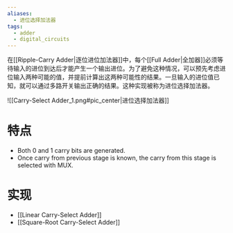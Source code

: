 ```yaml
---
aliases:
  - 进位选择加法器
tags:
  - adder
  - digital_circuits
---
```

在[[Ripple-Carry Adder|逐位进位加法器]]中，每个[[Full Adder|全加器]]必须等待输入的进位到达后才能产生一个输出进位。为了避免这种情况，可以预先考虑进位输入两种可能的值，并提前计算出这两种可能性的结果。一旦输入的进位值已知，就可以通过多路开关输出正确的结果。这种实现被称为进位选择加法器。

![[Carry-Select Adder_1.png#pic_center|进位选择加法器]]

# 特点

- Both 0 and 1 carry bits are generated.
- Once carry from previous stage is known, the carry from this stage is selected with MUX.

# 实现

- [[Linear Carry-Select Adder]]
- [[Square-Root Carry-Select Adder]]